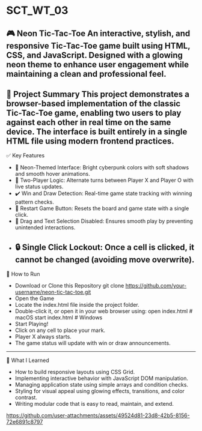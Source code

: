 # SCT_WT_03
🎮 Neon Tic-Tac-Toe
An interactive, stylish, and responsive Tic-Tac-Toe game built using HTML, CSS, and JavaScript. Designed with a glowing neon theme to enhance user engagement while maintaining a clean and professional feel.
-----
📌 Project Summary
This project demonstrates a browser-based implementation of the classic Tic-Tac-Toe game, enabling two users to play against each other in real time on the same device. The interface is built entirely in a single HTML file using modern frontend practices.
-----
✅ Key Features
- 🎨 Neon-Themed Interface: Bright cyberpunk colors with soft shadows and smooth hover animations.
- 🧠 Two-Player Logic: Alternate turns between Player X and Player O with live status updates.
- ✔️ Win and Draw Detection: Real-time game state tracking with winning pattern checks.
- 🔁 Restart Game Button: Resets the board and game state with a single click.
- 🚫 Drag and Text Selection Disabled: Ensures smooth play by preventing unintended interactions.
- 🔒 Single Click Lockout: Once a cell is clicked, it cannot be changed (avoiding move overwrite).
  -----
🚀 How to Run
- Download or Clone this Repository
git clone https://github.com/your-username/neon-tic-tac-toe.git
- Open the Game
- Locate the index.html file inside the project folder.
- Double-click it, or open it in your web browser using:
open index.html     # macOS
start index.html    # Windows
- Start Playing!
- Click on any cell to place your mark.
- Player X always starts.
- The game status will update with win or draw announcements.
----
  🧠 What I Learned
- How to build responsive layouts using CSS Grid.
- Implementing interactive behavior with JavaScript DOM manipulation.
- Managing application state using simple arrays and condition checks.
- Styling for visual appeal using glowing effects, transitions, and color contrast.
- Writing modular code that is easy to read, maintain, and extend.

https://github.com/user-attachments/assets/49524d81-23d8-42b5-8156-72e6891c8797

